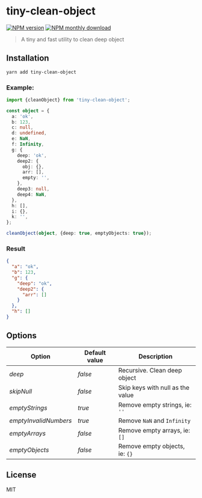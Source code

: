 # tiny-clean-object

[![NPM version](https://img.shields.io/npm/v/tiny-clean-object.svg)](https://www.npmjs.com/package/tiny-clean-object)
[![NPM monthly download](https://img.shields.io/npm/dm/tiny-clean-object.svg)](https://www.npmjs.com/package/tiny-clean-object)

> A tiny and fast utility to clean deep object

## Installation

```bash
yarn add tiny-clean-object
```

### Example:

```ts
import {cleanObject} from 'tiny-clean-object';

const object = {
  a: 'ok',
  b: 123,
  c: null,
  d: undefined,
  e: NaN,
  f: Infinity,
  g: {
    deep: 'ok',
    deep2: {
      obj: {},
      arr: [],
      empty: '',
    },
    deep3: null,
    deep4: NaN,
  },
  h: [],
  i: {},
  k: '',
};

cleanObject(object, {deep: true, emptyObjects: true});
```

### Result

```json
{
  "a": "ok",
  "b": 123,
  "g": {
    "deep": "ok",
    "deep2": {
      "arr": []
    }
  },
  "h": []
}
```

## Options

| Option                | Default value | Description                      |
| --------------------- | ------------- | -------------------------------- |
| _deep_                | _false_       | Recursive. Clean deep object     |
| _skipNull_            | _false_       | Skip keys with null as the value |
| _emptyStrings_        | _true_        | Remove empty strings, ie: `''`   |
| _emptyInvalidNumbers_ | _true_        | Remove `NaN` and `Infinity`      |
| _emptyArrays_         | _false_       | Remove empty arrays, ie: `[]`    |
| _emptyObjects_        | _false_       | Remove empty objects, ie: `{}`   |

## License

MIT
